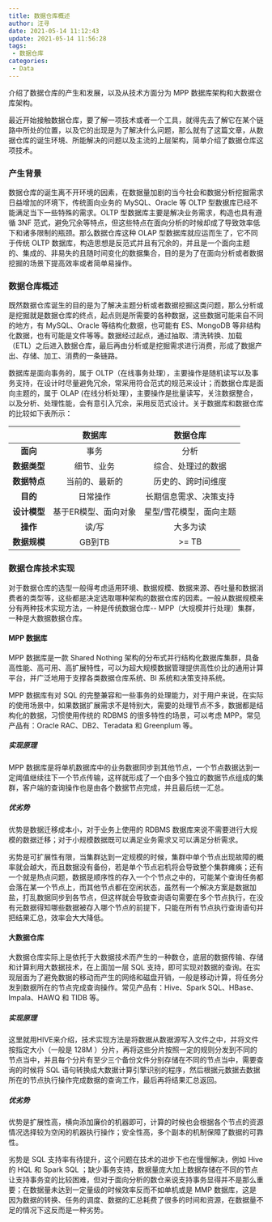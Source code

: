 ```yaml
---
title: 数据仓库概述
author: 汪寻
date: 2021-05-14 11:12:43
update: 2021-05-14 11:56:28
tags:
 - 数据仓库
categories:
 - Data
---
```


介绍了数据仓库的产生和发展，以及从技术方面分为 MPP 数据库架构和大数据仓库架构。

<!-- more -->

最近开始接触数据仓库，要了解一项技术或者一个工具，就得先去了解它在某个链路中所处的位置，以及它的出现是为了解决什么问题，那么就有了这篇文章，从数据仓库的诞生环境、所能解决的问题以及主流的上层架构，简单介绍了数据仓库这项技术。

### 产生背景

数据仓库的诞生离不开环境的因素，在数据量加剧的当今社会和数据分析挖掘需求日益增加的环境下，传统面向业务的 MySQL、Oracle 等 OLTP 型数据库已经不能满足当下一些特殊的需求。OLTP 型数据库主要是解决业务需求，构造也具有遵循 3NF 范式，避免冗余等特点，但这些特点在面向分析的时候却成了导致效率低下和诸多限制的瓶颈。那么数据仓库这种 OLAP 型数据库就应运而生了，它不同于传统 OLTP 数据库，构造思想是反范式并且有冗余的，并且是一个面向主题的、集成的、非易失的且随时间变化的数据集合，目的是为了在面向分析或者数据挖掘的场景下提高效率或者简单易操作。

### 数据仓库概述

既然数据仓库诞生的目的是为了解决主题分析或者数据挖掘这类问题，那么分析或是挖掘就是数据仓库的终点，起点则是所需要的各种数据，这些数据可能来自不同的地方，有 MySQL、Oracle 等结构化数据，也可能有 ES、MongoDB 等非结构化数据，也有可能是文件等等。数据经过起点，通过抽取、清洗转换、加载（ETL）之后进入数据仓库，最后再由分析或是挖掘需求进行消费，形成了数据产出、存储、加工、消费的一条链路。

数据库是面向事务的，属于 OLTP（在线事务处理），主要操作是随机读写以及事务支持，在设计时尽量避免冗余，常采用符合范式的规范来设计；而数据仓库是面向主题的，属于 OLAP (在线分析处理），主要操作是批量读写，关注数据整合，以及分析、处理性能，会有意引入冗余，采用反范式设计。关于数据库和数据仓库的比较如下表所示：

|          | 数据库         | 数据仓库         |
|:--------:|:-----------:|:------------:|
| **面向**   | 事务          | 分析           |
| **数据类型** | 细节、业务       | 综合、处理过的数据    |
| **数据特点** | 当前的、最新的     | 历史的、跨时间维度    |
| **目的**   | 日常操作        | 长期信息需求、决策支持  |
| **设计模型** | 基于ER模型、面向对象 | 星型/雪花模型，面向主题 |
| **操作**   | 读/写         | 大多为读         |
| **数据规模** | GB到TB       | >= TB        |

### 数据仓库技术实现

对于数据仓库的选型一般得考虑适用环境、数据规模、数据来源、吞吐量和数据消费者的类型等，这些都是决定选取哪种架构的数据仓库的因素。一般从数据规模来分有两种技术实现方法，一种是传统数据仓库-- MPP（大规模并行处理）集群，一种是大数据数据仓库。

#### MPP 数据库

MPP 数据库是一款 Shared Nothing 架构的分布式并行结构化数据库集群，具备高性能、高可用、高扩展特性，可以为超大规模数据管理提供高性价比的通用计算平台，并广泛地用于支撑各类数据仓库系统、BI 系统和决策支持系统。

MPP 数据库有对 SQL 的完整兼容和一些事务的处理能力，对于用户来说，在实际的使用场景中，如果数据扩展需求不是特别大，需要的处理节点不多，数据都是结构化的数据，习惯使用传统的 RDBMS 的很多特性的场景，可以考虑 MPP。常见产品有：Oracle RAC、DB2、Teradata 和 Greenplum 等。

##### 实现原理

MPP 数据库是将单机数据库中的业务数据同步到其他节点，一个节点数据达到一定阈值继续往下一个节点传输，这样就形成了一个由多个独立的数据节点组成的集群，客户端的查询操作也是由各个数据节点完成，并且最后统一汇总。

##### 优劣势

优势是数据迁移成本小，对于业务上使用的 RDBMS 数据库来说不需要进行大规模的数据迁移；对于小规模数据既可以满足业务需求又可以满足分析需求。

劣势是可扩展性有限，当集群达到一定规模的时候，集群中单个节点出现故障的概率就会越大，而且数据没有备份，若是单个节点宕机将会导致整个集群瘫痪；还有一个就是热点问题，数据是顺序性的存入一个个节点之中的，可能某个查询任务都会落在某一个节点上，而其他节点都在空闲状态，虽然有一个解决方案是数据加盐，打乱数据同步到各节点，但这样就会导致查询语句需要在多个节点执行，在没有元数据得知哪些数据被存入哪个节点的前提下，只能在所有节点执行查询语句并把结果汇总，效率会大大降低。

#### 大数据仓库

大数据仓库实际上是依托于大数据技术而产生的一种数仓，底层的数据传输、存储和计算利用大数据技术，在上面加一层 SQL 支持，即可实现对数据的查询。在实现层面为了避免数据的移动而产生的网络和磁盘开销，一般是移动计算，将任务分发到数据所在的节点完成查询操作。常见产品有：Hive、Spark SQL、HBase、Impala、HAWQ 和 TIDB 等。

##### 实现原理

这里就用HIVE来介绍，技术实现方法是将数据从数据源写入文件之中，并将文件按指定大小（一般是 128M ）分片，再将这些分片按照一定的规则分发到不同的节点当中，并且每个分片有至少三个备份文件分别存储在不同的节点当中，需要查询的时候将 SQL 语句转换成大数据计算引擎识别的程序，然后根据元数据去数据所在的节点执行操作完成数据的查询工作，最后再将结果汇总返回。

##### 优劣势

优势是扩展性高，横向添加廉价的机器即可，计算的时候也会根据各个节点的资源情况选择较为空闲的机器执行操作；安全性高，多个副本的机制保障了数据的可靠性。

劣势是 SQL 支持率有待提升，这个问题在技术的进步下也在慢慢解决，例如 Hive 的 HQL 和 Spark SQL ；缺少事务支持，数据量庞大加上数据存储在不同的节点让支持事务变的比较困难，但对于面向分析的数仓来说支持事务显得并不是那么重要；在数据量未达到一定量级的时候效率反而不如单机或是 MMP 数据库，这是因为数据的转换、任务的调度、数据的汇总耗费了很多的时间和资源，在数据量不足的情况下这反而是一种劣势。
